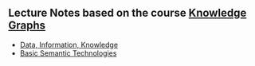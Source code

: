## Lecture Notes based on the course [Knowledge Graphs](https://open.hpi.de/courses/knowledgegraphs2020)

- [Data, Information, Knowledge](/1_data_information_knowledge)
- [Basic Semantic Technologies](/2_semantics_with_turtle)
